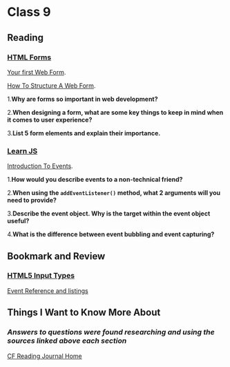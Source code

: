 # Class 9

## Reading

### [HTML Forms](https://developer.mozilla.org/en-US/docs/Learn/Forms)

[Your first Web Form](https://developer.mozilla.org/en-US/docs/Learn/Forms/Your_first_form).

[How To Structure A Web Form](https://developer.mozilla.org/en-US/docs/Learn/Forms/How_to_structure_a_web_form).

1.**Why are forms so important in web development?**

2.**When designing a form, what are some key things to keep in mind when it comes to user experience?**

3.**List 5 form elements and explain their importance.**

### [Learn JS](https://developer.mozilla.org/en-US/docs/Learn/JavaScript)

[Introduction To Events](https://developer.mozilla.org/en-US/docs/Learn/JavaScript/Building_blocks/Events).

1.**How would you describe events to a non-technical friend?**

2.**When using the `addEventListener()` method, what 2 arguments will you need to provide?**

3.**Describe the event object. Why is the target within the event object useful?**

4.**What is the difference between event bubbling and event capturing?**

## Bookmark and Review

### [HTML5 Input Types](https://developer.mozilla.org/en-US/docs/Learn/Forms/HTML5_input_types)

[Event Reference and listings](https://developer.mozilla.org/en-US/docs/Web/Events)

## Things I Want to Know More About

### ***Answers to questions were found researching and using the sources linked above each section***

[CF Reading Journal Home](../README.md)
